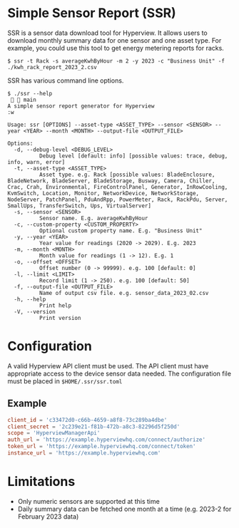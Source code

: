 # Simple Sensor Report (SSR)

SSR is a sensor data download tool for Hyperview. It allows users to download monthly summary data for one sensor and one asset type. For example, you could use this tool to get energy metering reports for racks. 

```console
$ ssr -t Rack -s averageKwhByHour -m 2 -y 2023 -c "Business Unit" -f ./kwh_rack_report_2023_2.csv
```

SSR has various command line options.

```console
$ ./ssr --help                                                                                                                                        main 
A simple sensor report generator for Hyperview
:w

Usage: ssr [OPTIONS] --asset-type <ASSET_TYPE> --sensor <SENSOR> --year <YEAR> --month <MONTH> --output-file <OUTPUT_FILE>

Options:
  -d, --debug-level <DEBUG_LEVEL>
          Debug level [default: info] [possible values: trace, debug, info, warn, error]
  -t, --asset-type <ASSET_TYPE>
          Asset type. e.g. Rack [possible values: BladeEnclosure, BladeNetwork, BladeServer, BladeStorage, Busway, Camera, Chiller, Crac, Crah, Environmental, FireControlPanel, Generator, InRowCooling, KvmSwitch, Location, Monitor, NetworkDevice, NetworkStorage, NodeServer, PatchPanel, PduAndRpp, PowerMeter, Rack, RackPdu, Server, SmallUps, TransferSwitch, Ups, VirtualServer]
  -s, --sensor <SENSOR>
          Sensor name. E.g. averageKwhByHour
  -c, --custom-property <CUSTOM_PROPERTY>
          Optional custom property name. E.g. "Business Unit"
  -y, --year <YEAR>
          Year value for readings (2020 -> 2029). E.g. 2023
  -m, --month <MONTH>
          Month value for readings (1 -> 12). E.g. 1
  -o, --offset <OFFSET>
          Offset number (0 -> 99999). e.g. 100 [default: 0]
  -l, --limit <LIMIT>
          Record limit (1 -> 250). e.g. 100 [default: 50]
  -f, --output-file <OUTPUT_FILE>
          Name of output csv file. e.g. sensor_data_2023_02.csv
  -h, --help
          Print help
  -V, --version
          Print version
```

# Configuration

A valid Hyperview API client must be used. The API client must have appropriate access to the device sensor data needed. The configuration file must be placed in `$HOME/.ssr/ssr.toml`

## Example

```toml
client_id = 'c33472d0-c66b-4659-a8f8-73c289ba4dbe'
client_secret = '2c239e21-f81b-472b-a8c3-82296d5f250d'
scope = 'HyperviewManagerApi'
auth_url = 'https://example.hyperviewhq.com/connect/authorize'
token_url = 'https://example.hyperviewhq.com/connect/token'
instance_url = 'https://example.hyperviewhq.com'
```


# Limitations

- Only numeric sensors are supported at this time
- Daily summary data can be fetched one month at a time (e.g. 2023-2 for February 2023 data)
